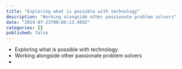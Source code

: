 ```yaml
---
title: "Exploring what is possible with technology"
description: "Working alongside other passionate problem solvers"
date: "2019-07-23T00:06:13.489Z"
categories: []
published: false
---
```


  

  

-   Exploring what is possible with technology
-   Working alongside other passionate problem solvers
-
